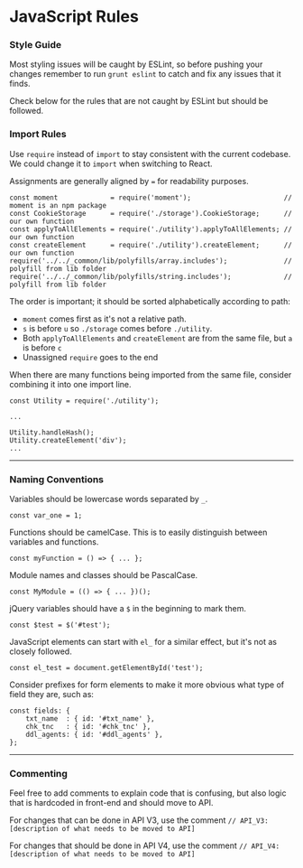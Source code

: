 JavaScript Rules
=============

### Style Guide

Most styling issues will be caught by ESLint, so before pushing your changes remember to run `grunt eslint` to catch and fix any issues that it finds.

Check below for the rules that are not caught by ESLint but should be followed.

### Import Rules

Use `require` instead of `import` to stay consistent with the current codebase. We could change it to `import` when switching to React.

Assignments are generally aligned by `=` for readability purposes.

```
const moment             = require('moment');                       // moment is an npm package
const CookieStorage      = require('./storage').CookieStorage;      // our own function
const applyToAllElements = require('./utility').applyToAllElements; // our own function
const createElement      = require('./utility').createElement;      // our own function
require('../../_common/lib/polyfills/array.includes');              // polyfill from lib folder
require('../../_common/lib/polyfills/string.includes');             // polyfill from lib folder

```

The order is important; it should be sorted alphabetically according to path: 
- `moment` comes first as it's not a relative path.
- `s` is before `u` so `./storage` comes before `./utility`.
- Both `applyToAllElements` and `createElement` are from the same file, but `a` is before `c`
- Unassigned `require` goes to the end 

When there are many functions being imported from the same file, consider combining it into one import line.

```
const Utility = require('./utility');

...

Utility.handleHash();
Utility.createElement('div');
...

```

---

### Naming Conventions

Variables should be lowercase words separated by `_`.

```
const var_one = 1;

```

Functions should be camelCase. This is to easily distinguish between variables and functions.

```
const myFunction = () => { ... };

```

Module names and classes should be PascalCase.

```
const MyModule = (() => { ... })();

```

jQuery variables should have a `$` in the beginning to mark them.

```
const $test = $('#test');

```

JavaScript elements can start with `el_` for a similar effect, but it's not as closely followed.

```
const el_test = document.getElementById('test');

``` 

Consider prefixes for form elements to make it more obvious what type of field they are, such as:

```
const fields: {
    txt_name  : { id: '#txt_name' },
    chk_tnc   : { id: '#chk_tnc' },
    ddl_agents: { id: '#ddl_agents' },
};

```

---

### Commenting

Feel free to add comments to explain code that is confusing, but also logic that is hardcoded in front-end and should move to API.

For changes that can be done in API V3, use the comment `// API_V3: [description of what needs to be moved to API]`

For changes that should be done in API V4, use the comment `// API_V4: [description of what needs to be moved to API]`
